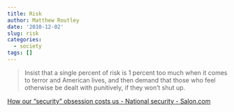 ```yaml
---
title: Risk
author: Matthew Routley
date: '2010-12-02'
slug: risk
categories:
  - society
tags: []
---
```


> Insist that a single percent of risk is 1 percent too much when it comes to terror and American lives, and then demand that those who feel otherwise be dealt with punitively, if they won’t shut up.

<a href="http://www.salon.com/news/feature/2010/11/30/oversized_security_hurts_america/index.html">How our &#8220;security&#8221; obsession costs us - National security - Salon.com</a>